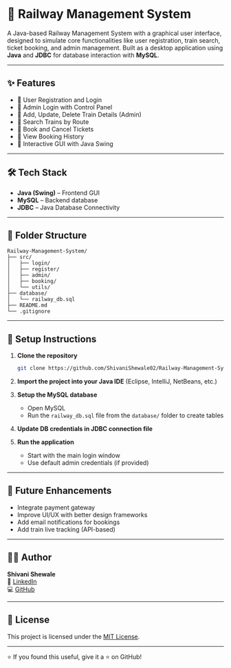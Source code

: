 # 🚆 Railway Management System

A Java-based Railway Management System with a graphical user interface, designed to simulate core functionalities like user registration, train search, ticket booking, and admin management. Built as a desktop application using **Java** and **JDBC** for database interaction with **MySQL**.

---

## ✨ Features

- 🔹 User Registration and Login
- 🔹 Admin Login with Control Panel
- 🔹 Add, Update, Delete Train Details (Admin)
- 🔹 Search Trains by Route
- 🔹 Book and Cancel Tickets
- 🔹 View Booking History
- 🔹 Interactive GUI with Java Swing

---

## 🛠️ Tech Stack

- **Java (Swing)** – Frontend GUI
- **MySQL** – Backend database
- **JDBC** – Java Database Connectivity

---

## 📁 Folder Structure

```
Railway-Management-System/
├── src/
│   ├── login/
│   ├── register/
│   ├── admin/
│   ├── booking/
│   └── utils/
├── database/
│   └── railway_db.sql
├── README.md
└── .gitignore
```

---

## 🔧 Setup Instructions

1. **Clone the repository**
   ```bash
   git clone https://github.com/ShivaniShewale02/Railway-Management-System.git
   ```

2. **Import the project into your Java IDE** (Eclipse, IntelliJ, NetBeans, etc.)

3. **Setup the MySQL database**
   - Open MySQL
   - Run the `railway_db.sql` file from the `database/` folder to create tables

4. **Update DB credentials in JDBC connection file**

5. **Run the application**
   - Start with the main login window
   - Use default admin credentials (if provided)

---

## 📌 Future Enhancements

- Integrate payment gateway
- Improve UI/UX with better design frameworks
- Add email notifications for bookings
- Add train live tracking (API-based)

---

## 🙋‍♀️ Author

**Shivani Shewale**  
📧 [LinkedIn](https://www.linkedin.com/in/shivani-shewale-02)  
💻 [GitHub](https://github.com/ShivaniShewale02)

---

## 📄 License

This project is licensed under the [MIT License](LICENSE).

---

⭐ If you found this useful, give it a ⭐ on GitHub!

